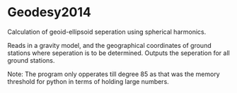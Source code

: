Geodesy2014
===========

Calculation of geoid-ellipsoid seperation using spherical harmonics.

Reads in a gravity model, and the geographical coordinates of ground stations where seperation is to be determined.
Outputs the seperation for all ground stations.

Note: The program only opperates till degree 85 as that was the memory threshold for python in terms of holding large numbers.
